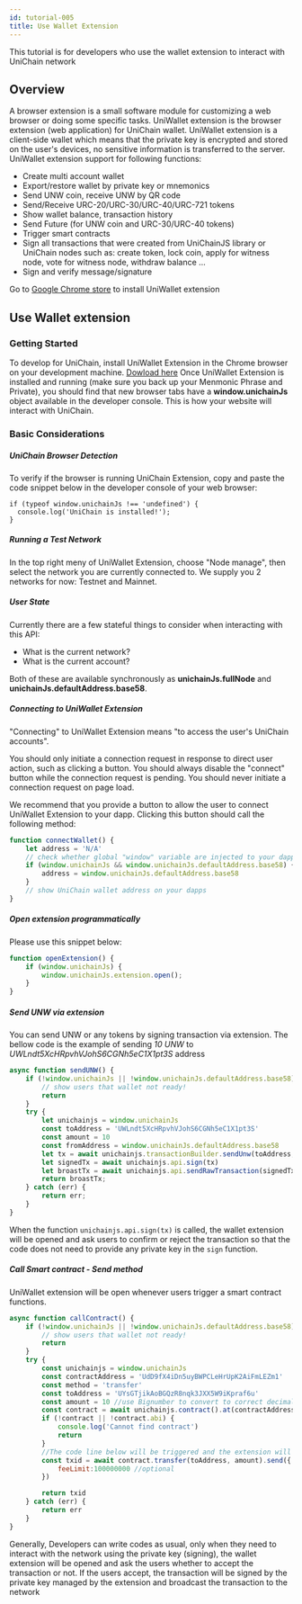 ```yaml
---
id: tutorial-005
title: Use Wallet Extension 
---
```

This tutorial is for developers who use the wallet extension to interact with UniChain network
## Overview
A browser extension is a small software module for customizing a web browser or doing some specific tasks. UniWallet extension is the browser extension (web application) for UniChain wallet. 
UniWallet extension is a client-side wallet which means that the private key is encrypted and stored on the user's devices, no sensitive information is transferred to the server. UniWallet extension support for following functions:
- Create multi account wallet
- Export/restore wallet by private key or mnemonics
- Send UNW coin, receive UNW by QR code
- Send/Receive URC-20/URC-30/URC-40/URC-721 tokens
- Show wallet balance, transaction history 
- Send Future (for UNW coin and URC-30/URC-40 tokens)
- Trigger smart contracts
- Sign all transactions that were created from UniChainJS library or UniChain nodes such as: create token, lock coin, apply for witness node, vote for witness node, withdraw balance …  
- Sign and verify message/signature

Go to [Google Chrome store](https://chrome.google.com/webstore/detail/uniwallet/glifbmajcmgbjkeklllabmmpbgecnmnn) to install UniWallet extension

## Use Wallet extension

### Getting Started
To develop for UniChain, install UniWallet Extension in the Chrome browser on your development machine. [Dowload here](https://chrome.google.com/webstore/detail/uniwallet/glifbmajcmgbjkeklllabmmpbgecnmnn)
Once UniWallet Extension is installed and running (make sure you back up your Menmonic Phrase and Private), you should find that new browser tabs have a **window.unichainJs** object available in the developer console. This is how your website will interact with UniChain.

### Basic Considerations

##### UniChain Browser Detection
To verify if the browser is running UniChain Extension, copy and paste the code snippet below in the developer console of your web browser:
```
if (typeof window.unichainJs !== 'undefined') {
  console.log('UniChain is installed!');
}
```

##### Running a Test Network
In the top right meny of UniWallet Extension, choose "Node manage", then select the network you are currently connected to. We supply you 2 networks for now: Testnet and Mainnet.

##### User State
Currently there are a few stateful things to consider when interacting with this API:
- What is the current network?
- What is the current account?

Both of these are available synchronously as **unichainJs.fullNode** and **unichainJs.defaultAddress.base58**.

##### Connecting to UniWallet Extension
"Connecting" to UniWallet Extension means "to access the user's UniChain accounts".

You should only initiate a connection request in response to direct user action, such as clicking a button. You should always disable the "connect" button while the connection request is pending. You should never initiate a connection request on page load.

We recommend that you provide a button to allow the user to connect UniWallet Extension to your dapp. Clicking this button should call the following method:
```js
function connectWallet() {
    let address = 'N/A'
    // check whether global "window" variable are injected to your dapps or not
    if (window.unichainJs && window.unichainJs.defaultAddress.base58) {
        address = window.unichainJs.defaultAddress.base58
    }
    // show UniChain wallet address on your dapps
}
```

##### Open extension programmatically

Please use this snippet below:
```js
function openExtension() {
    if (window.unichainJs) {
        window.unichainJs.extension.open();
    }
}
```

##### Send UNW via extension

You can send UNW or any tokens by signing transaction via extension. The bellow code is the example of sending _10 UNW_ to _UWLndt5XcHRpvhVJohS6CGNh5eC1X1pt3S_ address 
```js
async function sendUNW() {
    if (!window.unichainJs || !window.unichainJs.defaultAddress.base58) {
        // show users that wallet not ready!
        return
    }
    try {
        let unichainjs = window.unichainJs
        const toAddress = 'UWLndt5XcHRpvhVJohS6CGNh5eC1X1pt3S'
        const amount = 10
        const fromAddress = window.unichainJs.defaultAddress.base58
        let tx = await unichainjs.transactionBuilder.sendUnw(toAddress, 1000000*amount, 0, fromAddress)
        let signedTx = await unichainjs.api.sign(tx)
        let broastTx = await unichainjs.api.sendRawTransaction(signedTx)
        return broastTx;
    } catch (err) {
        return err;
    }
}
```

When the function ```unichainjs.api.sign(tx)``` is called, the wallet extension will be opened and ask users to confirm or reject the transaction so that the code does not need to provide any private key in the ```sign``` function. 

##### Call Smart contract - Send method
UniWallet extension will be open whenever users trigger a smart contract functions.
```js
async function callContract() {
    if (!window.unichainJs || !window.unichainJs.defaultAddress.base58) {
        // show users that wallet not ready!
        return
    }
    try {
        const unichainjs = window.unichainJs
        const contractAddress = 'UdD9fX4iDn5uyBWPCLeHrUpK2AiFmLEZm1'
        const method = 'transfer'
        const toAddress = 'UYsGTjikAoBGQzR8nqk3JXX5W9iKpraf6u'
        const amount = 10 //use Bignumber to convert to correct decimals
        const contract = await unichainjs.contract().at(contractAddress)
        if (!contract || !contract.abi) {
            console.log('Cannot find contract')
            return
        }
        //The code line below will be triggered and the extension will be opened.
        const txid = await contract.transfer(toAddress, amount).send({
            feeLimit:100000000 //optional
        })

        return txid
    } catch (err) {
        return err
    }
}
```

Generally, Developers can write codes as usual, only when they need to interact with the network  using the private key (signing), the wallet extension will be opened and ask the users whether to accept the transaction or not. If the users accept, the transaction will be signed by the private key managed by the extension and broadcast the transaction to the network